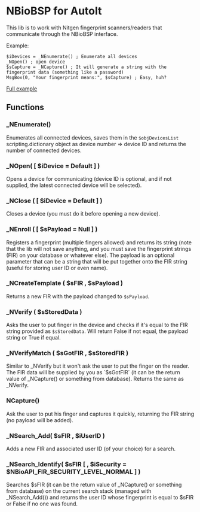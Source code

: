 NBioBSP for AutoIt
==================

This lib is to work with Nitgen fingerprint scanners/readers that communicate through the NBioBSP interface.

Example:

```
$iDevices = _NEnumerate() ; Enumerate all devices
_NOpen() ; open device
$sCapture = _NCapture() ; It will generate a string with the fingerprint data (something like a password)
MsgBox(0, "Your fingerprint means:", $sCapture) ; Easy, huh?
```

[Full example](Example.au3)

Functions
----

### _NEnumerate()
Enumerates all connected devices, saves them in the `$objDevicesList` scripting.dictionary object as device number => device ID and returns the number of connected devices.

### _NOpen( [ $iDevice = Default ] )
Opens a device for communicating (device ID is optional, and if not supplied, the latest connected device will be selected).

### _NClose ( [ $iDevice = Default ] )
Closes a device (you must do it before opening a new device).

### _NEnroll ( [ $sPayload = Null ] )
Registers a fingerprint (multiple fingers allowed) and returns its string (note that the lib will not save anything, and you must save the fingerprint strings (FIR) on your database or whatever else). The payload is an optional parameter that can be a string that will be put together onto the FIR string (useful for storing user ID or even name).

### _NCreateTemplate ( $sFIR , $sPayload )
Returns a new FIR with the payload changed to `$sPayload`.

### _NVerify ( $sStoredData )
Asks the user to put finger in the device and checks if it's equal to the FIR string provided as `$sStoredData`. Will return False if not equal, the payload string or True if equal.

### _NVerifyMatch ( $sGotFIR , $sStoredFIR )
Similar to _NVerify but it won't ask the user to put the finger on the reader. The FIR data will be supplied by you as ´$sGotFIR` (it can be the return value of _NCapture() or something from database). Returns the same as _NVerify.

### NCapture()
Ask the user to put his finger and captures it quickly, returning the FIR string (no payload will be added).

### _NSearch_Add( $sFIR , $iUserID )
Adds a new FIR and associated user ID (of your choice) for a search.

### _NSearch_Identify( $sFIR [ , $iSecurity = $NBioAPI_FIR_SECURITY_LEVEL_NORMAL ] )
Searches $sFIR (it can be the return value of _NCapture() or something from database) on the current search stack (managed with _NSearch_Add()) and returns the user ID whose fingerprint is equal to $sFIR or False if no one was found.